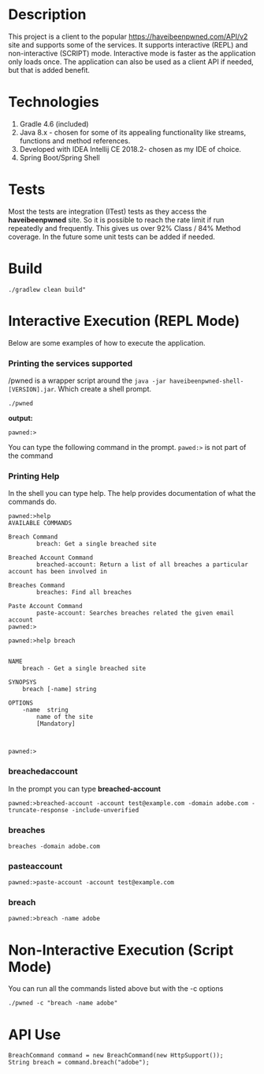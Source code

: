 # Description

This project is a client to the popular https://haveibeenpwned.com/API/v2 site and supports
some of the services. It supports interactive (REPL) and non-interactive (SCRIPT) mode.
Interactive mode is faster as the application only loads once. The application can
also be used as a client API if needed, but that is added benefit.

# Technologies
1. Gradle 4.6 (included)
2. Java 8.x - chosen for some of its appealing functionality like streams, functions and method references.
3. Developed with IDEA Intellij CE 2018.2- chosen as my IDE of choice.
4. Spring Boot/Spring Shell

# Tests

Most the tests are integration (ITest) tests as they access the **haveibeenpwned** site. So
it is possible to reach the rate limit if run repeatedly and frequently. This gives us
over 92% Class / 84% Method coverage. In the future some unit tests can be added if needed.

# Build

```
./gradlew clean build"
```

# Interactive Execution (REPL Mode)
Below are some examples of how to execute the application.

### Printing the services supported

/pwned is a wrapper script around the `java -jar haveibeenpwned-shell-[VERSION].jar`. Which
create a shell prompt.


```
./pwned
```

**output:**

```
pawned:>
````


You can type the following command in the prompt. `pawed:>` is not part of the command

### Printing Help

In the shell you can type help. The help provides documentation of what the commands do.

```
pawned:>help
AVAILABLE COMMANDS

Breach Command
        breach: Get a single breached site

Breached Account Command
        breached-account: Return a list of all breaches a particular account has been involved in

Breaches Command
        breaches: Find all breaches

Paste Account Command
        paste-account: Searches breaches related the given email account
pawned:>

```

```
pawned:>help breach


NAME
	breach - Get a single breached site

SYNOPSYS
	breach [-name] string

OPTIONS
	-name  string
		name of the site
		[Mandatory]



pawned:>
```



### breachedaccount

In the prompt you can type **breached-account**

```
pawned:>breached-account -account test@example.com -domain adobe.com -truncate-response -include-unverified
```


### breaches

```
breaches -domain adobe.com
```


### pasteaccount

```
pawned:>paste-account -account test@example.com
```


### breach

```
pawned:>breach -name adobe
```

# Non-Interactive Execution (Script Mode)

You can run all the commands listed above but with the -c options

```
./pwned -c "breach -name adobe"
```

# API Use

```
BreachCommand command = new BreachCommand(new HttpSupport());
String breach = command.breach("adobe");

```
